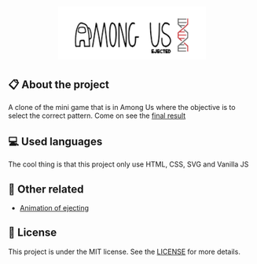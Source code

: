 
<h1 align="center">
    <img src="./images/logo-repo-among.png" alt="Among Us Clone Game by Jhony Walker" width="300px" />
</h1>

## :clipboard: About the project

A clone of the mini game that is in Among Us where the objective is to select the correct pattern. Come on see the [final result](https://jhonywalker-pixel.github.io/among-us-codepad/)

## :computer: Used languages

The cool thing is that this project only use HTML, CSS, SVG and Vanilla JS

## :floppy_disk: Other related

- [Animation of ejecting](https://jhonywalker-pixel.github.io/among-us-ejected/)

## :book: License

This project is under the MIT license. See the [LICENSE](LICENSE.md) for more details.
